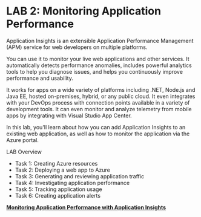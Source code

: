 # LAB 2: Monitoring Application Performance 

Application Insights is an extensible Application Performance Management (APM) service for web developers on multiple platforms. 

You can use it to monitor your live web applications and other services. It automatically detects performance anomalies, includes powerful analytics tools to help you diagnose issues, and helps you continuously improve performance and usability. 

It works for apps on a wide variety of platforms including .NET, Node.js and Java EE, hosted on-premises, hybrid, or any public cloud. It even integrates with your DevOps process with connection points available in a variety of development tools. It can even monitor and analyze telemetry from mobile apps by integrating with Visual Studio App Center.

In this lab, you'll learn about how you can add Application Insights to an existing web application, as well as how to monitor the application via the Azure portal.

LAB Overview

* Task 1: Creating Azure resources
* Task 2: Deploying a web app to Azure
* Task 3: Generating and reviewing application traffic
* Task 4: Investigating application performance
* Task 5: Tracking application usage
* Task 6: Creating application alerts

__[Monitoring Application Performance with Application Insights](https://github.com/Microsoft/azuredevopslabs/tree/master/labs/azuredevops/appinsights/)__
